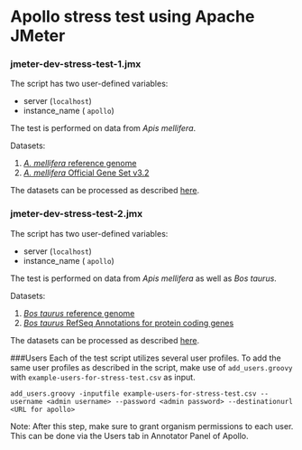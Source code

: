 Apollo stress test using Apache JMeter
======================================

### jmeter-dev-stress-test-1.jmx
The script has two user-defined variables:

* server (`localhost`)
* instance_name ( `apollo`)

The test is performed on data from *Apis mellifera*.

Datasets:

1. [*A. mellifera* reference genome](http://hymenopteragenome.org/beebase/sites/hymenopteragenome.org.beebase/files/data/Amel_4.5_scaffolds.fa.gz)
2. [*A. mellifera* Official Gene Set v3.2](http://hymenopteragenome.org/beebase/sites/hymenopteragenome.org.beebase/files/data/consortium_data/amel_OGSv3.2.gff3.gz)

The datasets can be processed as described [here](http://webapollo.readthedocs.io/en/latest/Data_loading.html#data-generation-pipeline).

### jmeter-dev-stress-test-2.jmx

The script has two user-defined variables:
* server (`localhost`)
* instance_name ( `apollo`)

The test is performed on data from *Apis mellifera* as well as *Bos taurus*.

Datasets:

1. [*Bos taurus* reference genome](http://128.206.12.216/drupal/sites/bovinegenome.org/files/data/umd3.1/UMD3.1_chromosomes.fa.gz)
2. [*Bos taurus* RefSeq Annotations for protein coding genes](http://128.206.12.216/drupal/sites/bovinegenome.org/files/data/umd3.1/RefSeq_UMD3.1.1_protein_coding.gff3.gz)

The datasets can be processed as described [here](http://webapollo.readthedocs.io/en/latest/Data_loading.html#data-generation-pipeline).

###Users
Each of the test script utilizes several user profiles. To add the same user profiles as described in the script, make use of ```add_users.groovy``` with ```example-users-for-stress-test.csv``` as input.
```
add_users.groovy -inputfile example-users-for-stress-test.csv --username <admin username> --password <admin password> --destinationurl <URL for apollo>
```

Note: After this step, make sure to grant organism permissions to each user. This can be done via the Users tab in Annotator Panel of Apollo.
